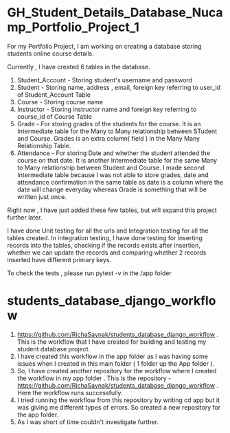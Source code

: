 # GH_Student_Details_Database_Nucamp_Portfolio_Project_1


For my Portfolio Project, I am working on creating a database storing students online course details.

Currently , I have created 6 tables in the database.

1. Student_Account - Storing student's username and password
2. Student - Storing name, address , email, foreign key referring to user_id of Student_Account Table
3. Course - Storing course name
4. Instructor - Storing instructor name and foreign key referring to course_id of Course Table
5. Grade - For storing grades of the students for the course. It is an Intermediate table for the Many to Many relationship between STudent and Course. Grades is an extra column( field ) in the Many Many Relationship Table.
6. Attendance - For storing Date and whether the student attended the course on that date. It is another Intermediate table for the same Many to Many relationship between Student and Course. I made second Intermediate table because I was not able to store grades, date and attendance confirmation in the same table as date is a column where the date will change everyday whereas Grade is something that will be written just once.


Right now , I have just added these few tables, but will expand this project further later.


I have done Unit testing for all the urls and Integration  testing for all the tables created.
In integration testing, I have done testing for inserting records into the tables, checking if the records exists after insertion, whether we can update the records and comparing whether 2 records inserted have different primary keys.

To check the tests , please run pytest -v in the /app folder


# students_database_django_workflow


1. https://github.com/RichaSaynak/students_database_django_workflow . This is the workflow that I have created for building and testing my student database  project.
2. I have created this workflow in the app folder as I was having some issues when I created in this main folder ( 1 folder up the App folder ).
3. So, I have created  another repository for the workflow where I created the workflow in my app folder . This is the repository - https://github.com/RichaSaynak/students_database_django_workflow . Here the workflow runs successfully.
4. I tried running the workflow from this repository by writing cd app but it was giving me different types of errors. So created a new repository for the app folder.
5. As I was short of time couldn't investigate further.
